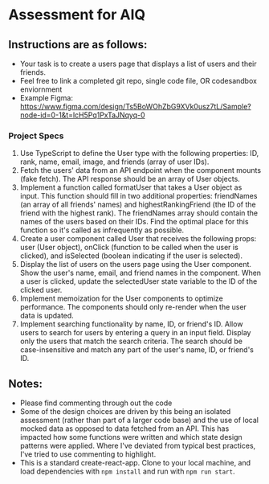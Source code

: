 # Assessment for AIQ

## Instructions are as follows: 
- Your task is to create a users page that displays a list of users and their friends.
- Feel free to link a completed git repo, single code file, OR codesandbox enviornment
- Example Figma: https://www.figma.com/design/Ts5BoWOhZbG9XVk0usz7tL/Sample?node-id=0-1&t=lcH5Pq1PxTaJNqyq-0

### Project Specs
1. Use TypeScript to define the User type with the following properties: ID, rank, name, email, image, and friends (array of user IDs).
2. Fetch the users' data from an API endpoint when the component mounts (fake fetch). The API response should be an array of User objects.
3. Implement a function called formatUser that takes a User object as input. This function should fill in two additional properties: friendNames (an array of all friends' names) and highestRankingFriend (the ID of the friend with the highest rank). The friendNames array should contain the names of the users based on their IDs. Find the optimal place for this function so it's called as infrequently as possible. 
4. Create a user component called User that receives the following props: user (User object), onClick (function to be called when the user is clicked), and isSelected (boolean indicating if the user is selected).
5. Display the list of users on the users page using the User component. Show the user's name, email, and friend names in the component. When a user is clicked, update the selectedUser state variable to the ID of the clicked user.
6. Implement memoization for the User components to optimize performance. The components should only re-render when the user data is updated.
7. Implement searching functionality by name, ID, or friend's ID. Allow users to search for users by entering a query in an input field. Display only the users that match the search criteria. The search should be case-insensitive and match any part of the user's name, ID, or friend's ID.

## Notes:
- Please find commenting through out the code
- Some of the design choices are driven by this being an isolated assessment (rather than part of a larger code base) and the use of local mocked data as opposed to data fetched from an API.  This has impacted how some functions were written and which state design patterns were applied.  Where I've deviated from typical best practices, I've tried to use commenting to highlight.
- This is a standard create-react-app.  Clone to your local machine, and load dependencies with `npm install` and run with `npm run start`.
